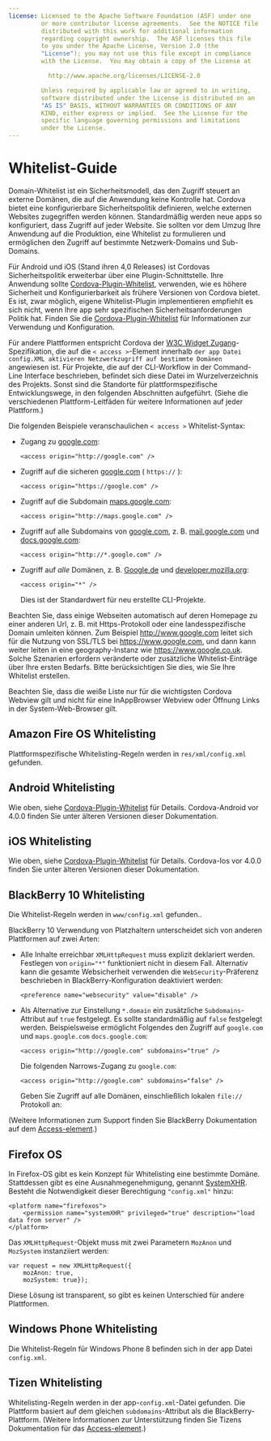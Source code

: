 ```yaml
---
license: Licensed to the Apache Software Foundation (ASF) under one
         or more contributor license agreements.  See the NOTICE file
         distributed with this work for additional information
         regarding copyright ownership.  The ASF licenses this file
         to you under the Apache License, Version 2.0 (the
         "License"); you may not use this file except in compliance
         with the License.  You may obtain a copy of the License at

           http://www.apache.org/licenses/LICENSE-2.0

         Unless required by applicable law or agreed to in writing,
         software distributed under the License is distributed on an
         "AS IS" BASIS, WITHOUT WARRANTIES OR CONDITIONS OF ANY
         KIND, either express or implied.  See the License for the
         specific language governing permissions and limitations
         under the License.
---
```


# Whitelist-Guide

Domain-Whitelist ist ein Sicherheitsmodell, das den Zugriff steuert an externe Domänen, die auf die Anwendung keine Kontrolle hat. Cordova bietet eine konfigurierbare Sicherheitspolitik definieren, welche externen Websites zugegriffen werden können. Standardmäßig werden neue apps so konfiguriert, dass Zugriff auf jeder Website. Sie sollten vor dem Umzug Ihre Anwendung auf die Produktion, eine Whitelist zu formulieren und ermöglichen den Zugriff auf bestimmte Netzwerk-Domains und Sub-Domains.

Für Android und iOS (Stand ihren 4,0 Releases) ist Cordovas Sicherheitspolitik erweiterbar über eine Plugin-Schnittstelle. Ihre Anwendung sollte [Cordova-Plugin-Whitelist][1], verwenden, wie es höhere Sicherheit und Konfigurierbarkeit als frühere Versionen von Cordova bietet. Es ist, zwar möglich, eigene Whitelist-Plugin implementieren empfiehlt es sich nicht, wenn Ihre app sehr spezifischen Sicherheitsanforderungen Politik hat. Finden Sie die [Cordova-Plugin-Whitelist][1] für Informationen zur Verwendung und Konfiguration.

 [1]: https://github.com/apache/cordova-plugin-whitelist

Für andere Plattformen entspricht Cordova der [W3C Widget Zugang][2]-Spezifikation, die auf die `< access >`-Element innerhalb `der app Datei config.XML aktivieren Netzwerkzugriff auf bestimmte Domänen` angewiesen ist. Für Projekte, die auf der CLI-Workflow in der Command-Line Interface beschrieben, befindet sich diese Datei im Wurzelverzeichnis des Projekts. Sonst sind die Standorte für plattformspezifische Entwicklungswege, in den folgenden Abschnitten aufgeführt. (Siehe die verschiedenen Plattform-Leitfäden für weitere Informationen auf jeder Plattform.)

 [2]: http://www.w3.org/TR/widgets-access/

Die folgenden Beispiele veranschaulichen `< access >` Whitelist-Syntax:

*   Zugang zu [google.com][3]:
    
        <access origin="http://google.com" />
        

*   Zugriff auf die sicheren [google.com][4] ( `https://` ):
    
        <access origin="https://google.com" />
        

*   Zugriff auf die Subdomain [maps.google.com][5]:
    
        <access origin="http://maps.google.com" />
        

*   Zugriff auf alle Subdomains von [google.com][3], z. B. [mail.google.com][6] und [docs.google.com][7]:
    
        <access origin="http://*.google.com" />
        

*   Zugriff auf *alle* Domänen, z. B. [Google.de][3] und [developer.mozilla.org][8]:
    
        <access origin="*" />
        
    
    Dies ist der Standardwert für neu erstellte CLI-Projekte.

 [3]: http://google.com
 [4]: https://google.com
 [5]: http://maps.google.com
 [6]: http://mail.google.com
 [7]: http://docs.google.com
 [8]: http://developer.mozilla.org

Beachten Sie, dass einige Webseiten automatisch auf deren Homepage zu einer anderen Url, z. B. mit Https-Protokoll oder eine landesspezifische Domain umleiten können. Zum Beispiel http://www.google.com leitet sich für die Nutzung von SSL/TLS bei https://www.google.com, und dann kann weiter leiten in eine geography-Instanz wie https://www.google.co.uk. Solche Szenarien erfordern veränderte oder zusätzliche Whitelist-Einträge über Ihre ersten Bedarfs. Bitte berücksichtigen Sie dies, wie Sie Ihre Whitelist erstellen.

Beachten Sie, dass die weiße Liste nur für die wichtigsten Cordova Webview gilt und nicht für eine InAppBrowser Webview oder Öffnung Links in der System-Web-Browser gilt.

## Amazon Fire OS Whitelisting

Plattformspezifische Whitelisting-Regeln werden in `res/xml/config.xml` gefunden.

## Android Whitelisting

Wie oben, siehe [Cordova-Plugin-Whitelist][1] für Details. Cordova-Android vor 4.0.0 finden Sie unter älteren Versionen dieser Dokumentation.

## iOS Whitelisting

Wie oben, siehe [Cordova-Plugin-Whitelist][1] für Details. Cordova-Ios vor 4.0.0 finden Sie unter älteren Versionen dieser Dokumentation.

## BlackBerry 10 Whitelisting

Die Whitelist-Regeln werden in `www/config.xml` gefunden..

BlackBerry 10 Verwendung von Platzhaltern unterscheidet sich von anderen Plattformen auf zwei Arten:

*   Alle Inhalte erreichbar `XMLHttpRequest` muss explizit deklariert werden. Festlegen von `origin="*"` funktioniert nicht in diesem Fall. Alternativ kann die gesamte Websicherheit verwenden die `WebSecurity`-Präferenz beschrieben in BlackBerry-Konfiguration deaktiviert werden:
    
        <preference name="websecurity" value="disable" />
        

*   Als Alternative zur Einstellung `*.domain` ein zusätzliche `Subdomains`-Attribut auf `true` festgelegt. Es sollte standardmäßig auf `false` festgelegt werden. Beispielsweise ermöglicht Folgendes den Zugriff auf `google.com` und `maps.google.com` `docs.google.com`:
    
        <access origin="http://google.com" subdomains="true" />
        
    
    Die folgenden Narrows-Zugang zu `google.com`:
    
        <access origin="http://google.com" subdomains="false" />
        
    
    Geben Sie Zugriff auf alle Domänen, einschließlich lokalen `file://` Protokoll an:
    
    <access origin="*" subdomains="true" />

(Weitere Informationen zum Support finden Sie BlackBerry Dokumentation auf dem [Access-element][9].)

 [9]: https://developer.blackberry.com/html5/documentation/ww_developing/Access_element_834677_11.html

## Firefox OS

In Firefox-OS gibt es kein Konzept für Whitelisting eine bestimmte Domäne. Stattdessen gibt es eine Ausnahmegenehmigung, genannt [SystemXHR][10]. Besteht die Notwendigkeit dieser Berechtigung `"config.xml"` hinzu:

 [10]: https://developer.mozilla.org/en-US/docs/Web/API/XMLHttpRequest#Permissions

    <platform name="firefoxos">
        <permission name="systemXHR" privileged="true" description="load data from server" />
    </platform>
    

Das `XMLHttpRequest`-Objekt muss mit zwei Parametern `MozAnon` und `MozSystem` instanziiert werden:

    var request = new XMLHttpRequest({
        mozAnon: true,
        mozSystem: true});
    

Diese Lösung ist transparent, so gibt es keinen Unterschied für andere Plattformen.

## Windows Phone Whitelisting

Die Whitelist-Regeln für Windows Phone 8 befinden sich in der app Datei `config.xml`.

## Tizen Whitelisting

Whitelisting-Regeln werden in der app-`config.xml`-Datei gefunden. Die Plattform basiert auf dem gleichen `subdomains`-Attribut als die BlackBerry-Plattform. (Weitere Informationen zur Unterstützung finden Sie Tizens Dokumentation für das [Access-element][11].)

 [11]: https://developer.tizen.org/help/index.jsp?topic=%2Forg.tizen.web.appprogramming%2Fhtml%2Fide_sdk_tools%2Fconfig_editor_w3celements.htm